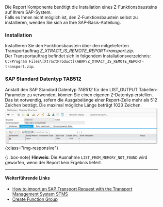 Die Report Komponente benötigt die Installation eines Z-Funktionsbausteins auf Ihrem SAP-System.<br>
Falls es Ihnen nicht möglich ist, den Z-Funktionsbaustein selbst zu installieren, wenden Sie sich an Ihre SAP-Basis-Abteilung. 

### Installation
Installieren Sie den Funktionsbaustein über den mitgelieferten Transportauftrag *Z_XTRACT_IS_REMOTE_REPORT-transport.zip*. <br> 
Der Transportauftrag befindet sich in folgendem Installationsverzeichnis: `C:\Program Files\[XtractProduct]\ABAP\Z_XTRACT_IS_REMOTE_REPORT-transport.zip`.

### SAP Standard Datentyp TAB512

Anstatt den SAP Standard Datentyp *TAB512* für den LIST_OUTPUT Tabellen-Parameter zu verwenden, können Sie einen eigenen Z-Datentyp erstellen. <br> 
Das ist notwendig, sofern die Ausgabelänge einer Report-Zeile mehr als 512 Zeichen beträgt. Die maximal mögliche Länge beträgt 1023 Zeichen.
![SAPCust-Report-ListOutput](/img/content/report_list_output_ztag1024png.png){:class="img-responsive"}

{: .box-note}
**Hinweis:** Die Ausnahme `LIST_FROM_MEMORY_NOT_FOUND` wird geworfen, wenn der Report kein Ergebnis liefert.

***********
#### Weiterführende Links
- [How to import an SAP Transport Request with the Transport Management System STMS](https://kb.theobald-software.com/sap/how-to-import-an-sap-transport-request-with-the-transport-management-system-stms)
- [Create Function Group](https://help.sap.com/saphelp_ewm94/helpdata/de/d1/801ef5454211d189710000e8322d00/content.htm?no_cache=true)
